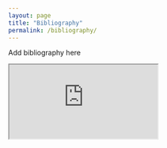 ```yaml
---
layout: page
title: "Bibliography"
permalink: /bibliography/
---
```


Add bibliography here
<iframe src="https://docs.google.com/document/d/e/2PACX-1vTvgeG9VudXI6D-JKbVzN4HKMPMEXULCD_utRbwJSCdIkWLuB04lvnsZIv4yDMUvfbqyMKt0qYBqjWd/pub?embedded=true"></iframe>